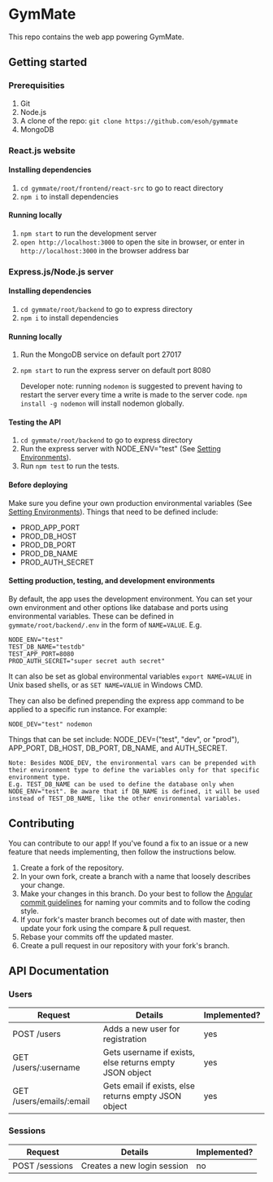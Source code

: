 # GymMate
This repo contains the web app powering GymMate.

## Getting started

### Prerequisities
1. Git
1. Node.js
1. A clone of the repo: `git clone https://github.com/esoh/gymmate`
1. MongoDB

### React.js website
#### Installing dependencies
1. `cd gymmate/root/frontend/react-src` to go to react directory
1. `npm i` to install dependencies

#### Running locally
1. `npm start` to run the development server
1. `open http://localhost:3000` to open the site in browser, or enter in `http://localhost:3000` in the browser address bar

### Express.js/Node.js server
#### Installing dependencies
1. `cd gymmate/root/backend` to go to express directory
1. `npm i` to install dependencies

#### Running locally
1. Run the MongoDB service on default port 27017
1. `npm start` to run the express server on default port 8080

    Developer note: running `nodemon` is suggested to prevent having to restart the server every time a write is made to the server code. `npm install -g nodemon` will install nodemon globally.

#### Testing the API
1. `cd gymmate/root/backend` to go to express directory
1. Run the express server with NODE_ENV="test" (See [Setting Environments](#env)).
1. Run `npm test` to run the tests.

#### Before deploying
Make sure you define your own production environmental variables (See [Setting Environments](#env)). Things that need to be defined include:
* PROD_APP_PORT
* PROD_DB_HOST
* PROD_DB_PORT
* PROD_DB_NAME
* PROD_AUTH_SECRET

#### <a name="env"></a> Setting production, testing, and development environments

By default, the app uses the development environment. You can set your own environment and other options like database and ports using environmental variables. These can be defined in `gymmate/root/backend/.env` in the form of `NAME=VALUE`. E.g.

    NODE_ENV="test"
    TEST_DB_NAME="testdb"
    TEST_APP_PORT=8080
    PROD_AUTH_SECRET="super secret auth secret"
It can also be set as global environmental variables `export NAME=VALUE` in Unix based shells, or as `SET NAME=VALUE` in Windows CMD.

They can also be defined prepending the express app command to be applied to a specific run instance. For example:
    
    NODE_DEV="test" nodemon

Things that can be set include: NODE_DEV=("test", "dev", or "prod"), APP_PORT, DB_HOST, DB_PORT, DB_NAME, and AUTH_SECRET. 

    Note: Besides NODE_DEV, the environmental vars can be prepended with their environment type to define the variables only for that specific environment type. 
    E.g. TEST_DB_NAME can be used to define the database only when NODE_ENV="test". Be aware that if DB_NAME is defined, it will be used instead of TEST_DB_NAME, like the other environmental variables.

## Contributing
You can contribute to our app! If you've found a fix to an issue or a new feature that needs implementing, then follow the instructions below.

1. Create a fork of the repository.
1. In your own fork, create a branch with a name that loosely describes your change.
1. Make your changes in this branch. Do your best to follow the [Angular commit guidelines](https://github.com/angular/angular.js/blob/master/DEVELOPERS.md#commits) for naming your commits and to follow the coding style.
1. If your fork's master branch becomes out of date with master, then update your fork using the compare & pull request.
1. Rebase your commits off the updated master.
1. Create a pull request in our repository with your fork's branch.

## API Documentation

### Users

Request | Details | Implemented?
-- | -- | --
POST /users | Adds a new user for registration | yes
GET /users/:username | Gets username if exists, else returns empty JSON object | yes
GET /users/emails/:email | Gets email if exists, else returns empty JSON object | yes

### Sessions

Request | Details | Implemented?
-- | -- | --
POST /sessions | Creates a new login session | no
